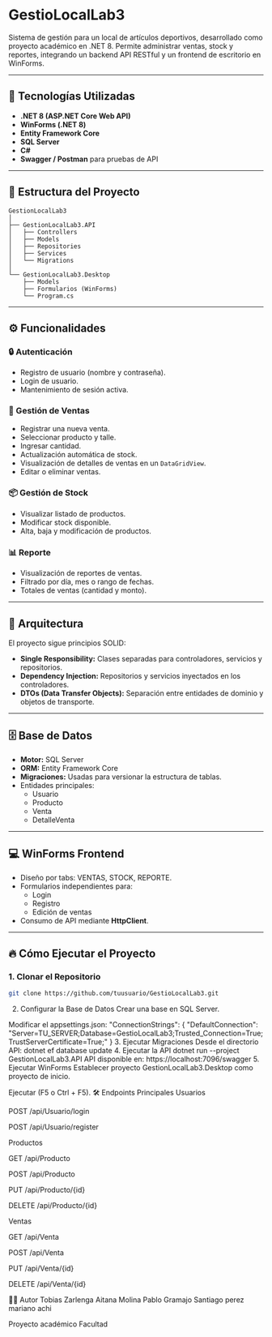 # GestioLocalLab3

Sistema de gestión para un local de artículos deportivos, desarrollado como proyecto académico en .NET 8. Permite administrar ventas, stock y reportes, integrando un backend API RESTful y un frontend de escritorio en WinForms.

---

## 🚀 Tecnologías Utilizadas

- **.NET 8 (ASP.NET Core Web API)**
- **WinForms (.NET 8)**
- **Entity Framework Core**
- **SQL Server**
- **C#**
- **Swagger / Postman** para pruebas de API

---

## 📂 Estructura del Proyecto


```text
GestionLocalLab3
│
├── GestionLocalLab3.API
│   ├── Controllers
│   ├── Models
│   ├── Repositories
│   ├── Services
│   └── Migrations
│
└── GestionLocalLab3.Desktop
    ├── Models
    ├── Formularios (WinForms)
    └── Program.cs
```





---

## ⚙️ Funcionalidades

### 🔒 Autenticación

- Registro de usuario (nombre y contraseña).
- Login de usuario.
- Mantenimiento de sesión activa.

### 🛒 Gestión de Ventas

- Registrar una nueva venta.
- Seleccionar producto y talle.
- Ingresar cantidad.
- Actualización automática de stock.
- Visualización de detalles de ventas en un `DataGridView`.
- Editar o eliminar ventas.

### 📦 Gestión de Stock

- Visualizar listado de productos.
- Modificar stock disponible.
- Alta, baja y modificación de productos.

### 📊 Reporte

- Visualización de reportes de ventas.
- Filtrado por día, mes o rango de fechas.
- Totales de ventas (cantidad y monto).

---

## 🔗 Arquitectura

El proyecto sigue principios SOLID:

- **Single Responsibility:** Clases separadas para controladores, servicios y repositorios.
- **Dependency Injection:** Repositorios y servicios inyectados en los controladores.
- **DTOs (Data Transfer Objects):** Separación entre entidades de dominio y objetos de transporte.

---

## 🗄️ Base de Datos

- **Motor:** SQL Server
- **ORM:** Entity Framework Core
- **Migraciones:** Usadas para versionar la estructura de tablas.
- Entidades principales:
  - Usuario
  - Producto
  - Venta
  - DetalleVenta

---

## 💻 WinForms Frontend

- Diseño por tabs: VENTAS, STOCK, REPORTE.
- Formularios independientes para:
  - Login
  - Registro
  - Edición de ventas
- Consumo de API mediante **HttpClient**.

---

## 🔥 Cómo Ejecutar el Proyecto

### 1. Clonar el Repositorio

```bash
git clone https://github.com/tuusuario/GestioLocalLab3.git

```
2. Configurar la Base de Datos
Crear una base en SQL Server.

Modificar el appsettings.json:
"ConnectionStrings": {
  "DefaultConnection": "Server=TU_SERVER;Database=GestioLocalLab3;Trusted_Connection=True;TrustServerCertificate=True;"
}
3. Ejecutar Migraciones
Desde el directorio API:
dotnet ef database update
4. Ejecutar la API
dotnet run --project GestionLocalLab3.API
API disponible en:
https://localhost:7096/swagger
5. Ejecutar WinForms
Establecer proyecto GestionLocalLab3.Desktop como proyecto de inicio.

Ejecutar (F5 o Ctrl + F5).
🛠️ Endpoints Principales
Usuarios

POST /api/Usuario/login

POST /api/Usuario/register

Productos

GET /api/Producto

POST /api/Producto

PUT /api/Producto/{id}

DELETE /api/Producto/{id}

Ventas

GET /api/Venta

POST /api/Venta

PUT /api/Venta/{id}

DELETE /api/Venta/{id}

👨‍💻 Autor
Tobias Zarlenga
Aitana Molina
Pablo Gramajo
Santiago perez
mariano achi

Proyecto académico Facultad

